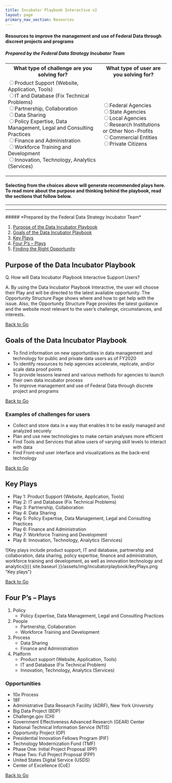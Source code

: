 ```yaml
---
title: Incubator Playbook Interactive v2
layout: page
primary_nav_section: Resources
---
```

<script src="https://ajax.googleapis.com/ajax/libs/jquery/3.1.0/jquery.js"></script>
<script src="https://ajax.googleapis.com/ajax/libs/angularjs/1.5.7/angular.min.js"></script>
<script>
var playid = "Data Sharing";
var userid = "Federal Agencies";
var playnum = 1;
var usernum = 1;
var tenx = {title: "10x Process",
  opportunity: "10x provides start-up funding for new technology projects and products across government. It aims to uncover and elevate the most promising ideas from the Federal workforce. 10x is a program that lives within the  Technology Transformation Services (TTS), and is managed by the Office of Products and Programs of the General Services Administration. TTS manages the Digital Services Fund. 10x starts their funding small and increase their investment as an idea matures into a sustainable project. 10x accepts ideas from Federal employees throughout the year. A few times a year, 10x collects all the ideas and evaluates them for funding. The most promising ideas proceed to Phase 1.",
  elements: "The idea will be evaluated based on the following three criteria, each given equal weight: Clarity: The idea is no more than three sentences long and it explains a real problem. Alignment: The idea must help develop new, good-for-government technology and improve the public’s experience with government through technology. Impact: Solving this problem will have an important effect on the Federal government or the public.",
  success: "Past projects include the U.S. Web Design Systems, Federalist, and the TTS Bug Bounty Programs.",
  proof: "Federal Grantee Reporting This project will identify opportunities to improve the Federal grant reporting process, by eliminating redundancies and creating efficiencies through improved technology — with the goal of generating a prototype that could be adapted across Federal programs, thereby increasing Federal grant programs’ efficacy to those being served as well as taxpayers’ return on investment.<br><br><i>PRA.Gov</i><br>OMB’s Office of Information and Regulatory Affairs (OIRA) is charged with overseeing Federal compliance with the Paperwork Reduction Act (PRA). Agencies often cite frustration with accessing and understanding OMB’s policies on the PRA, which are spread across numerous inaccessible PDFs. This situation has reduced compliance and created delays in the approval of information collection requests (ICRs). Through outreach to PRA desk officers and agency staff, and in consultation with OIRA, TTS will explore what it would take to modernize the way agencies interact with OMB’s policies in order to design an accessible, user-friendly online interface to respond to agency inquiries.",
  gettingstarted: "<ul><li>Pitch an idea @ <a href='https://10x.gsa.gov/send-us-an-idea/'>https://10x.gsa.gov/send-us-an-idea/</a></li><li>Use their <a href='https://docs.google.com/forms/d/e/1FAIpQLSdJJXKYxW8PERXJ_33oHB1JqUB4wBomHiwM8B7nnYdgyjW2bQ/viewform/'>google form</a></li><li>or email them directly at <a href='mailto:10x@gsa.gov'>10x@gsa.gov</a></li></ul>Visit <a href='https://10x.gsa.gov/the-10x-process/'>this site</a> for more info"
};
var eighteenf = {title: "18f",
  opportunity: "18F helps agencies move paper processes online, increase data access, save millions of dollars on cloud hosting, and implement new acquisition techniques. 18F is an office of Federal employees, within the General Services Administration (GSA), collaborating with other agencies to fix technical problems, build products, and improve how government serves the public through technology. 18F is part of the Technology Transformation Services, within the Federal Acquisition Service.",
  elements: "18F partners with civilian and military Federal agencies to help you build or buy exceptional digital services. 18F works with partners who have Federal funding, and, as a cost recoverable office, they are required to charge for their work. 18F also offers procurement services to state and local governments with access to Federal funds.",
  success: "18F delivers websites, applications, and strategies to help agencies provide excellent value to public. The Federal Election Commission (FED) found success with their brand new website at FEC.gov. \“We engaged with 18F, and it was a game-changer for us. They came in and helped the IT team and business owners get involved in the agile development process. It changed our whole methodology. - Alec Palmer, FEC’s Chief Information Officer\”",
  proof: "The Contract-Awarded Labor Category (CALC) tool <br>In May, 18F and GSA’s Professional Services Category launched CALC, a powerful labor category and pricing research tool to help the Federal contracting community make smarter, faster buying decisions. CALC helps contracting officers determine the range of pricing at the highest level for a specific labor category across a database of contract awarded prices for 48,000 labor categories from more than 5,000 recent GSA contracts. The tool saved Federal contracting officers and the cities time and money.<br><br><i>New website at FEC.gov</i><br>The Federal Election Commission (FEC) new website at FEC.gov is the result of a years-long collaboration with GSA’s 18F and features completely revamped tools for exploring campaign finance data. It provides user-centered content for understanding the reporting and compliance requirements for people participating in Federal elections, redesigned tools for exploring legal resources, and more.",
  gettingstarted: "Email Kenny Daniel on their Agency Partnerships team to see if 18F can help your agency. For all inquiries, you can reach their outreach team at 18F@gsa.gov<br><BR>Visit <a href='https://18f.gsa.gov/'>18f.gsa.gov</a> for more info."
};
var adrf = {title : "Administrative Data Research Facility",
  opportunity : "NYU’s Administrative Data Research Facility (ADRF) is a secure cloud environment for hosting both confidential micro-data and analytics tools. Through a combination of data sharing agreements and trainings, the ADRF is evolving the empirical foundation of social science, statistical, and public agencies in the United States, in turn transforming our understanding of how society works.",
  elements: "The ADRF allows agencies within the same state or different states to agree to share their data in a common area in the cloud for specific approved projects. If approved, staff from multiple agencies can jointly access the common area, so that they can work together to develop new integrated datasets, share information about coding differences or similarities, and develop common measures. No personally identifiable information is stored in the cloud. The data are hashed and de-identified (with a common hash algorithm) before being transferred to the secure area. Moreover, data stewardship modules can be deployed so that agencies can track data use and work output.",
  success: "The ADRF has hosted almost 50 confidential government datasets from 12 different agencies at all levels of government. Over 175 agency staff, from about 50 agencies, have already accessed and used the ADRF. The ADRF has received Authorization to Operate from the Census Bureau, has achieved a FedRAMP Moderate approval, and is listed on the FedRAMP Marketplace.",
  proof: "RICH CONTEXT COMPETITION (2019) All too often, organizations provide data to the public without any way to track its use, and therefore the value of making those data available. Furthermore, researchers have a hard time determining what data has proved helpful to previous projects pursuing related research questions. The goal of this competition was to automate the discovery of research datasets and the associated research methods and fields in social science research publications. Participants used any combination of machine learning and data analysis methods to identify the datasets used in a corpus of social science publications and infer both the scientific methods and fields used in the analysis and the research fields. All submitted algorithms will be made publicly available as open source tools.",
  gettingstarted: "Contacting their Slack team is one method of communication for their Applied Data Analytics program. They include channels for programming specific issues (for example Python and SQL, training program specific topics, and general discussion. Contact Information POC: Julia Lane at fedramp-adrf@nyu.edu . Visit this site for more info, visit <a href='https://cusp.nyu.edu/coleridge-initiative'>cusp.nyu.edu/coleridge-initiative</a>."
  };
var bdp = {title : "Big Data Project",
  opportunity : "The NOAA Big Data Project (BDP) was created to explore the potential benefits of storing copies of key observations and model outputs in the Cloud to allow computing directly on the data without requiring further distribution. Such an approach helps form new lines of business and economic growth while making NOAA’s data more accessible to the American public.",
  elements: "High-quality environmental data and expertise in NOAA Computing capabilities of our industry collaborators Innovative energy of the American economy.",
  success: "NOAA’s Big Data Collaborators and their partners (not an all-inclusive list)<ul><li>Amazon: Jed Sundwall, Arial Gold (now @DOT), Jeff Layton, Joe Flasher</li><li>Microsoft: Sam Khoury, Sid Krishna, Shannon</li><li>Google: Will Curran, Matt Hancher, Eli Bixby, Tino Tereshko, Amy Unruh, Tanya Shastri, Ossama Alami, Valliappa “Lak” Lakshmanan, Mike Hamberg</li><li>Open Commons Consortium: Walt Wells, Maria Patterson, Zac Flamig</li><li>Unidata: Mohan Ramamurthy, Jeff Weber</li><li>IBM: James Stevenson, Stefani Jones, Mary Glackin, Peter Neilley, John Aviles</li><li>The Climate Corporation: Adam Pasch</li></ul>",
  proof: "Big Data Project (BDP)‘s NOAA’s Cooperative Research and Development Agreement or CRADA with Saildrone, Inc. is providing mountains of data across multiple NOAA mission areas. See Adaptable and driven by renewable energy, Saildrones voyage into remote waters. Tampa Bay Times news team uses NOAA NEXRAD data provided through the Big Data Project (BDP) for an in-depth analysis of Hurricane Irma. See How the slightest shift kept Hurricane Irma from turning into an even worse disaster. More Big Data Project (BDP) successes at <a href='https://techpartnerships.noaa.gov/News-Successes/PID/7817/evl/0/CategoryID/197/CategoryName/CRADA'>techpartnerships.noaa.gov</a>.",
  gettingstarted: "There are access platforms developed by the CRADA Collaborators to provide free, full, and open access to the original NOAA data. Additionally, a more granular list of the available datasets through the BDP offsite link is available from the Cooperative Institute for Climate Satellites-North Carolina (CICS-NC). While the data access is free, you may have to register for an account with the website before you can access the data.<br><br>Visit <a href='https://www.noaa.gov/big-data-project'>noaa.gov/big-data-project</a> for more info."
  };
var ch = {title : "Challenge.gov",
  opportunity : "Challenge.gov allows Federal agencies to crowdsource ideas from the public and solves problems. The Challenge and Prize Toolkit joins the Federal Crowdsourcing and Citizen Science Toolkit, launched in February 2016, as open innovation resources designed to help to engage the public.",
  elements: "There are three main sections, Challenge Phases, Challenge Types, and Case Studies, any of which can be used as a starting point for learning about challenges. There are additional sections listing Mentors who can help you refine the challenges, and Resources like development tools, templates, and examples. There are steps involved: <ul><li>Agency announces a problem to the public</li><li>Participants create and submit solutions to the problem</li><li>Agency evaluates solutions and awards prizes to the best ones.</li></ul>",
  success: "Since 2010, the U.S. government has run nearly 1,000 challenges and offered well over $250 million in cash prizes for the best ideas. Students, hobbyists, small business owners, and academic researchers have won these challenges. Government users with a Federal agency may also run a challenge and/or post a challenge. Challenges have produced concepts for cost-effective clean water systems, gunshot detectors to improve responses to school shootings, and robots capable of setting up life support and communications infrastructure on Mars in preparation for future human missions.",
  proof: "The Agile Robotics for Industrial Automation Competition, ARIAC In June 2017, the National Institute of Standard and Technology (NIST) put on the first ARIAC Competition. The goal of the competition was to test the agility of industrial robot systems, with the goal of enabling industrial robots on the shop floors to be more productive, more autonomous, and to require less time from shop floor workers. For the second year of the competition, they introduced a cash prize to motivate and expand participation. This is the third year of the competition. Up to three winners will be selected.<br><br><b>Travel Data Challenge</b><br><br>General Service Administration (GSA)’s Office of Government-wide Policy (OGP) sponsored the GSA Travel Data Challenge. This was to bring a quantitative approach by attaining a tool that can provide better business decisions for Federal government travel data. Better accountability and cost-saving measures that save money for American taxpayers. The competition was launched on Feb. 14, 2014 and closed on April 11, 2014. The winner was announced on May 9, 2014. He designed an innovative technology tool using open-source code to help agencies better visualize and understand their data, compare their travel data against key benchmarks and identify behaviors to reduce costs on future travel.",
  gettingstarted: "Browse the challenges on the site for topics. Register for an account to participate. It is free. Need to create a username and password before you can submit an idea to challenge. Email them at team@challenge.gov for questions. If Federal worker and want to run a challenge and/or post a challenge on Challenge.gov, drop them a line at team@challenge.gov to get started.<br><br>Visit <a href='https://challenge.gov/a/buzz/challenge'>challenge.gov</a> for more info."
  };
var coe = {title : "Centers of Excellence",
  opportunity : "The Centers of excellence (CoE), a signature White House initiative, were designed by the Office of American Innovation (OAI), and implemented at GSA in October 2017, within the Technology Transformation Services (TTS) office at GSA. The CoE use IT modernization as a means to improve government services by leveraging private sector innovations.",
  elements: "<ul><li>Cloud Adoption—Analyzes current systems and applications to provide recommendations for planning cloud migration.</li><li>Contact Center—Helps improve contact center delivery services and customer interactions.</li><li>Customer Experience—Works to develop a better understanding of customer needs and helps translate those findings into actions.</li><li>Data Analytics—Helps make more efficient use of data management, analysis, and reporting capabilities.</li><li>Infrastructure Optimization—Assists in optimizing data centers and reducing infrastructure costs.</li></ul>",
  success: "The U.S. General Services Administration (GSA) and the U.S. Department of Housing and Urban Development (HUD) teamed up for a discovery sprint as part of GSA’s Centers of Excellence (CoE) initiative. CoE at GSA are working on the aging HUD technology.",
  proof: "<ul><li>Becoming A More Fact-Based and Data-Driven Organization , The Data Analytics Center of Excellence (CoE) is helping the United States Department of Agriculture (USDA by applying data tools and tactics such as: data sharing, data visualization, predictive analysis, and ad hoc analysis Through better access to timely, accurate information for leaders to be enabled to improve their decisions, program outcomes, and overall management of the Department’s resources.</li><li>Using USDA Datasets to Address Water Management Challenges at the IoT World Hackathon by CoE @ GSA.</li></ul>",
  gettingstarted: "If you are interested in learning more about the Centers of Excellence at GSA or discussing tools or solutions, please reach out to them at connectcoe@gsa.gov.. The CoE engage in a phased approach:<ul><li>Phase 0 - Engagement scoping, Inter-Agency Agreement (IAA) development, and funding identification</li><li>Phase I - A comprehensive department-wide discovery and planning effort to identify initial and high-impact modernization projects</li><li>Phase II - Implementation of the agreed upon Phase I recommendations and build sustainment for continue modernization beyond CoE Phase II.</li></ul><br><br>Visit <a href='https://coe.gsa.gov/connect/contact-us.html'>coe.gsa.gov</a> for more info."
  };
var gear = {title : "Government Effectiveness Advanced Research",
  opportunity : "The GEAR Center is looking for ideas from the public, academics, experts, and industry on how to establish the Government Effectiveness Advanced Research (GEAR) Center, a public-private partnership to improve mission delivery, citizen services, and stewardship of public resources. After review of 42 responses from the stakeholder to the request for information by selected Federal agencies, the role of GEAR center is set to be: <ul><li>Conducting applied research projects directly</li><li>Serving as a program management office (PMO)</li<li>Scaling successful practices</li><li>Facilitating data exchange Serving as a procurement lab</li><li>Providing other policy expertise.</li></ul>",
  elements: "GEAR Center Challenge Idea Submission Guidelines: The competition will run through three phases. In the first, Solvers will be evaluated on their proposal (including any proposal to scale or grow existing initiatives) to deliver a relevant solution to a PMA-related challenge. The second phase will evaluate invited semi-finalists to share a more in-depth project plan and [evaluate] how this could be executed, as well as how this project supports a longer-term GEAR Center vision. In the third phase, finalists will be invited to present their proposals to a panel of Federal executives through 60-minute virtual meetings.",
  success: "This center is intended to provide innovation and modernization of the Federal government for the 21st century.",
  proof: "Fill Critical Professions: The Office of Personnel Management (OPM) created new direct hire authorities for Scientific, Technical, Engineering, and Mathematics (STEM) and cybersecurity workers. Hiring top talent in these fields is vital to long-term security and national competitiveness. Federal Cyber Reskilling Academy: The Chief Information Officers Council and Department of Education (ED) launched the first-ever Cyber Reskilling Academy, selecting a first cadre of 25 high-quality candidates from over 1,500 applicants. Top cyber talent in Government is essential to keeping America safe, secure, and competitive.  Learn to Buy Technology: USDS and the Office of Management and Budget (OMB) trained Contracting Officers to better understand and adopt technology industry language. Previously, the Federal Government bought technology the same way it acquired tanks and helicopters. The demands of tech procurement require new approaches.",
  gettingstarted: "Email your submissions to <a href='mailto:GEARCenter@gsa.gov'>GEARCenter@gsa.gov</a> and for more info visit <a href='https://www.challenge.gov/challenge/gear-center-challenge/'>challenge.gov/challenge/gear-center-challenge</a> and <a href='https://www.performance.gov/GEARcenter/'>performance.gov/GEARcenter</a>."
  };
var ntis = {title : "National Technical Information Service",
  opportunity : "The National Technical Information Service (NTIS) is part of the U.S. Department of Commerce. NTIS helps Federal agencies make better decisions about data, with data. They provide the support and structure to help their partners store, analyze, sort, and aggregate data in new ways securely.",
  elements: "NTIS will help implement: Open access and open data, using its existing legal authorities and capabilities to deliver government data services through agile partnerships with the private sector to rapidly execute innovative projects; Enable the private sector to develop new and improved data products and services; and support the entire delivery pipeline for trusted data networks with stringent privacy and security, including discovery, usability, analytics, interoperability, and standards.",
  success: "NTIS has also successfully implemented controlled access to critical Federal datasets with stringent privacy and security requirements such as the DEA Controlled Substance Data- base and the Federal Wage Determination Database. In addition, NTIS plans to collaborate with the National Institute of Standards and Technology for private sector delivery of Internet time and custom services. Just as making Global Positioning System (GPS) data publicly available in the early 1980s led to an explosion of GPS-related innovations, access to precision network timing could lead to another innovation surge.",
  proof: "Innovation Projects Involving Blockchain Technology: This project explains how Blockchain Technology is being utilized to develop solutions for the Office of Personnel Management and the U.S. Food and Drug Administration. NTIS manages an expanding portfolio of innovation projects that address important national issues such as fraud, waste and abuse; improvements to internal government operations; or enhancements to external citizen-facing services. As a trusted Fed-to-Fed advisor, NTIS helps other Federal programs improve their mission outcomes by leveraging data science services and emerging technologies.",
  gettingstarted: "After identifying a technical project need in your agency; prepare a proposal, submit it to the NTIS using this link businessopportunities@ntis.gov . After the project proposal is submitted to the NTIS advisory board.<br><br>Visit <a href='https://www.ntis.gov/'>ntis.gov</a> for more info."
  };
var op = {title : "Opportunity Project",
  opportunity : "The Opportunity Project of the U.S. Census Bureau is a collaborative effort between government agencies, technology companies, and nongovernment organizations to translate into user-friendly tools to solve real world problems for families, communities, and businesses nationwide.",
  elements: "Relevant sectors and groups such as Federal agencies, educational institutions, business, industry, and public-private partnerships are identified with specific suggestions for each group.",
  success: "To date, 30 Federal agencies and more than 100 technology companies, universities, and local communities have come together to develop solutions to improve access to economic opportunity, resulting in the creation of over 70 digital tools now helping families, schools, local officials and other members of the public.",
  proof: "Nepris Teachers and students connect with the right industry experts, virtually without having to spend much planning time or leaving the classroom while providing an effective way for companies to extend education outreach and create equity of access.<br><br><i>Disaster Awareness Games</i><br>Geoslug, a partnership between University of California, Santa Cruz, and Motiv, created a serious game using Federal disaster declaration and protective action data to engage young adults in preparing for emergencies.",
  gettingstarted: "To start with, this process view the opportunity project toolkit @ https://opportunity.census.gov/toolkit.html this is a step-by-step guide to the process used by the Census Bureau team, and adapt it for your own project. Use this process to run your own sprint. Visit <a href='https://opportunity.census.gov'>opportunity.census.gov</a> for more info."
  };
var pifs = {title : "Presidential Innovation Fellows",
  opportunity : "The Presidential Innovation Fellows program is housed for administrative purposes in the General Services Administration and all Fellows are hired by the General Services Administration (GSA), and then detailed to agencies. It pairs talented, diverse technologists and innovators with top civil servants and change-makers working at the highest levels of the Federal government to tackle some of the nation’s biggest challenges.",
  elements: "This position require ability to work in a modern technical, design and product environment. Many of the fellows have significant experience and records of accomplishment for delivering at a high-level, are proven leaders, and innovative thinkers. They look at domain expertise, functional expertise, and many other factors, including how the overall group will work together. the Presidential Innovation Fellowship is a twelve-month program. They accept applications in the spring, for the summer cohort of fellows.",
  success: "Check the link for the projects that the fellows have worked on: <a href='https://presidentialinnovationfellows.gov/projects/'>presidentialinnovationfellows.gov/projects</a><br><br>See the recent biography of 2019 fellows here: <a href='https://presidentialinnovationfellows.gov/fellows/'>presidentialinnovationfellows.gov/fellows</a>",
  proof: "Blue Button Initiative The Blue Button symbol signifies a website has functionality for customers download health records. It helps patients find places to get their health records electronically across the internet securely. A team of Presidential Innovation Fellows, in partnership with the Office of the National Coordinator for Health Information Technology (ONC), VA, DoD, & CMS to expand the Blue Button Initiatives including connector, Fast Healthcare Interoperability Resources (FHIR) API standards for interoperability and a FHIR test server in SITE and CMS. This increased the transparency and access to the health information, in order to make more informed decisions about their health, to care for their family members, and to share information with their providers.<br><br><i>FBI Risk Management</i><br>In collaboration with the FBI, the Presidential Innovation Fellows focused on the challenge of defining an ecosystem to help the private sector manage risk and mitigate threats, as part of the overall strategy to protect the US economy. To understand the challenge, Fellows met with a broad range of stakeholders in private sector companies—those on the front lines who are responsible for preventing attacks—to see firsthand their challenges.",
  gettingstarted: "Visit <a href='https://presidentialinnovationfellows.gov/'>presidentialinnovationfellows.gov</a> for more info on this program and how you can contact the program head at GSA."
  };
var tmf = {title : "Technology Modernization Fund",
  opportunity : "The Technology Modernization Fund (TMF) is an innovative funding vehicle to give agencies additional ways to deliver services to the American public more quickly, better secure sensitive systems and data, and use taxpayer dollars more efficiently. It is not a free source of money. Approved projects receive incremental funding and technical expertise to ensure project success. The Technology Modernization Board, comprised of Government IT leaders representing proven expertise in technology, transformation, and operations, oversees the TMF. The Modernizing Government Technology Act of 2017 authorized the TMF.",
  elements: "Agencies have a number of reasons to consider the Technology Modernization Fund (TMF) as the funding source for their proposed solution. The TMF reimagines how IT modernization projects are funded and executed. The five-year repayment window provides agencies with flexibility to invest in new IT modernization projects and leverage savings generated to repay the Fund.",
  success: "The TMF received $100 million in FY 2018 to fund modernization projects, and another $25 million in FY 2019. The President’s FY 2020 Budget requests an additional $150 million. A bill appropriating funding for a host of government agencies referred to as the Financial Services and General Government spending package is currently in conference between the House and Senate.",
  proof: "To date, the fund has awarded a total of $45 million to three projects, each of which has received initial funding to begin their modernization work. An additional $55 million remains in the fund and the board is continuing to review proposals for future awards: <ul><li>HUD Moves Away From Mainframe – $20 million</li><li>Energy Wants One Email Platform – $15 million</li><li>Farming Goes Digital—USDA – $10 million.</li></ul>",
  gettingstarted: "Agencies submit IT-related project proposals for the Board to review and consider. Agencies submit technology modernization proposals to the Board through a two-phased approval process. Proposal templates for the IPP and FPP phases are available in the Document & Templates. <br><br>Visit <a href='https://tmf.cio.gov'>tmf.cio.gov</a> for more info."
  };
var usds = {title : "United States Digital Service",
  opportunity : "USDS deploys small, responsive groups of designers, engineers, product managers, and bureaucracy specialists to work with and empower civil servants. Like 10x, USDS program live within the Technology Transformation Service (TTS), and is managed by the Office of Products and Programs of the General Services Administration. TTS manages the Digital Services Fund. USDS provides consultation services to Federal agencies on information technology. It seeks to improve and simplify digital service, and to improve Federal websites.",
  elements: "<ul><li>Design and user experience</li><li>Engineering</li><li>Product, strategy, and operations</li></ul>",
  success: "USDS’s Federal agency work spans across the Veterans Affairs, Department of Defense, Small Business Administration, General Services Administration, Department of Homeland Security, Department of Education, and Health and Human Services.",
  proof: "Creator of A Digital Services Playbook, to improve digital government, Draft Web Design Standards, building consistent, beautiful, Federal government websites, TechFAR Handbook, on Federal contracting and procurement, and College Scorecard, to help students and their families make more informed decisions about college selection.<br><br><i>Medicare Payment System Modernization</i><br>The Centers for Medicare and Medicaid Services (CMS) modernize its legacy system. Scott Haselton, a Senior Software Engineer on the Health and Human Services team at the United States Digital Service (USDS) who is the lead on the Medicare Payment Modernization project took on this challenge. They stand up a new cloud environment to continue processing claims; they started to migrate off the mainframe. The new cloud environment positions Medicare systems to scale and flex rapidly with how CMS processes claims and pays providers, transforming technology from a policy inhibitor to a multiplier.",
  gettingstarted: "<ul><li>Use the playbook to get started: <a href='https://playbook.cio.gov'>https://playbook.cio.gov</a></li><li>Check this site to see how USDS works: <a href='https://www.usds.gov/how-we-work'>https://www.usds.gov/how-we-work</a></li></ul>Visit <a href='https://www.usds.gov'>usds.gov</a> for more info."
  };
function resolvePlayList(item,index) {
  resolved_play = "<h3>"+item.title+"</h3><b>Opportunity</b><p>"+item.opportunity+"</p><b>Elements</b><p>"+item.elements+"</p><b>Finding Success</b><p>"+item.success+"</p><b>Evidence and Examples</b><p>"+item.proof+"</p><b>Getting Started</b><p>"+item.gettingstarted+"</p><hr>";
  resolved_play_list.push(resolved_play);
}
function handleClick(type,num,val) {
    if(type == "1")
    {
      playid = val
      playnum = num
    }
    if(type == "2")
    {
      userid = val
      usernum = num
    }
    if(playnum == 1)
    {
      if(usernum == 1)
      {
        play_list = [eighteenf,ntis,usds,coe]
      }
      if(usernum == 2)
      {
        play_list = []
      }
      if(usernum == 3)
      {
        play_list = [op]
      }
      if(usernum == 4)
      {
        play_list = [op,ch]
      }
      if(usernum == 5)
      {
        play_list = [op,ch]
      }
      if(usernum == 6)
      {
        play_list = [op,ch]
      }
    }
    if(playnum == 2)
    {
      if(usernum == 1)
      {
        play_list = [tmf,coe]
      }
      if(usernum == 2)
      {
        play_list = []
      }
      if(usernum == 3)
      {
        play_list = []
      }
      if(usernum == 4)
      {
        play_list = [gear]
      }
      if(usernum == 5)
      {
        play_list = [gear]
      }
      if(usernum == 6)
      {
        play_list = [gear]
      }
    }
    if(playnum == 3)
    {
      if(usernum == 1)
      {
        play_list = [tenx]
      }
      if(usernum == 2)
      {
        play_list = []
      }
      if(usernum == 3)
      {
        play_list = []
      }
      if(usernum == 4)
      {
        play_list = [gear]
      }
      if(usernum == 5)
      {
        play_list = [gear]
      }
      if(usernum == 6)
      {
        play_list = [gear]
      }
    }
    if(playnum == 4)
    {
      if(usernum == 1)
      {
        play_list = [adrf,bdp,usds,ntis,coe]
      }
      if(usernum == 2)
      {
        play_list = [adrf,bdp]
      }
      if(usernum == 3)
      {
        play_list = [adrf,bdp,op]
      }
      if(usernum == 4)
      {
        play_list = [bdp,gear,op]
      }
      if(usernum == 5)
      {
        play_list = [bdp,gear,op]
      }
      if(usernum == 6)
      {
        play_list = [bdp,gear,op]
      }
    }
     if(playnum == 5)
    {
      if(usernum == 1)
      {
        play_list = [ntis,coe]
      }
      if(usernum == 2)
      {
        play_list = []
      }
      if(usernum == 3)
      {
        play_list = []
      }
      if(usernum == 4)
      {
        play_list = [gear]
      }
      if(usernum == 5)
      {
        play_list = [gear]
      }
      if(usernum == 6)
      {
        play_list = [gear,pifs]
      }
    }
    if(playnum == 6)
    {
      if(usernum == 1)
      {
        play_list = [tenx,tmf]
      }
      if(usernum == 2)
      {
        play_list = []
      }
      if(usernum == 3)
      {
        play_list = []
      }
      if(usernum == 4)
      {
        play_list = []
      }
      if(usernum == 5)
      {
        play_list = []
      }
      if(usernum == 6)
      {
        play_list = []
      }
    }    
    if(playnum == 7)
    {
      if(usernum == 1)
      {
        play_list = [eighteenf]
      }
      if(usernum == 2)
      {
        play_list = []
      }
      if(usernum == 3)
      {
        play_list = []
      }
      if(usernum == 4)
      {
        play_list = [ch]
      }
      if(usernum == 5)
      {
        play_list = [ch]
      }
      if(usernum == 6)
      {
        play_list = [ch]
      }
    }
    if(playnum == 8)
    {
      if(usernum == 1)
      {
        play_list = [coe]
      }
      if(usernum == 2)
      {
        play_list = []
      }
      if(usernum == 3)
      {
        play_list = []
      }
      if(usernum == 4)
      {
        play_list = [ch,op]
      }
      if(usernum == 5)
      {
        play_list = [ch,op]
      }
      if(usernum == 6)
      {
        play_list = [ch,op]
      }
    }
    if(play_list.length == 0)
    {
      document.getElementById("play_display_lede").innerHTML = "For <b>" + userid + "</b> interested in <b>" + playid + "</b>, there are no relevant plays at this time. Why not try a different combination for inspiration!";
      document.getElementById("play_display_body").innerHTML = " ";
    }
    if(play_list.length == 1)
    {
      resolved_play_list = [];
      play_list.forEach(resolvePlayList);
      document.getElementById("play_display_lede").innerHTML = "For <b>" + userid + "</b> interested in <b>" + playid + "</b>, check out the following opportunity:";
      document.getElementById("play_display_body").innerHTML = resolved_play_list;
    }
    if(play_list.length > 1)
    {
      resolved_play_list = [];
      play_list.forEach(resolvePlayList);
      document.getElementById("play_display_lede").innerHTML = "For <b>" + userid + "</b> interested in <b>" + playid + "</b>, check out the following <b>" + play_list.length + "</b> opportunities:";
      document.getElementById("play_display_body").innerHTML = resolved_play_list;
    }
}
</script>

#### Resources to improve the management and use of Federal Data through discreet projects and programs <a name="top-of-page"></a>
##### *Prepared by the Federal Data Strategy Incubator Team*

<table>
  <tr>
    <th>What type of challenge are you solving for?</th>
    <th>What type of user are you solving for?</th>
  </tr>

  <tr>
    <td>
      <form>
        <input type="radio" name="playnum" onclick="handleClick(1,1,this.value);" value="Product Support (Website, Application, Tools)">Product Support (Website, Application, Tools)<br>
        <input type="radio" name="playnum" onclick="handleClick(1,2,this.value);" value="IT and Database (Fix Technical Problems)">IT and Database (Fix Technical Problems)<br>
        <input type="radio" name="playnum" onclick="handleClick(1,3,this.value);" value="Partnership, Collaboration">Partnership, Collaboration<br>
        <input type="radio" name="playnum" onclick="handleClick(1,4,this.value);" value="Data Sharing">Data Sharing<br>
        <input type="radio" name="playnum" onclick="handleClick(1,5,this.value);" value="Policy Expertise, Data Management, Legal and Consulting Practices">Policy Expertise, Data Management, Legal and Consulting Practices<br>
        <input type="radio" name="playnum" onclick="handleClick(1,6,this.value);" value="Finance and Administration">Finance and Administration<br>
        <input type="radio" name="playnum" onclick="handleClick(1,7,this.value);" value="Workforce Training and Development">Workforce Training and Development<br>
        <input type="radio" name="playnum" onclick="handleClick(1,8,this.value);" value="Innovation, Technology, Analytics (Services)">Innovation, Technology, Analytics (Services)<br>
      </form>
    </td>
    <td>
      <form>
        <input type="radio" name="user" onclick="handleClick(2,1,this.value);" value="Federal Agencies">Federal Agencies<br>
        <input type="radio" name="user" onclick="handleClick(2,2,this.value);" value="State Agencies">State Agencies<br>
        <input type="radio" name="user" onclick="handleClick(2,3,this.value);" value="Local Agencies">Local Agencies<br>
        <input type="radio" name="user" onclick="handleClick(2,4,this.value);" value="Research Institutions or Other Non-Profits">Research Institutions or Other Non-Profits<br>
        <input type="radio" name="user" onclick="handleClick(2,5,this.value);" value="Commercial Entities">Commercial Entities<br>
        <input type="radio" name="user" onclick="handleClick(2,6,this.value);" value="Private Citizens">Private Citizens<br>
      </form>
    </td>
  </tr>
</table>

<h4 id="play_display_lede">Selecting from the choices above will generate recommended plays here. To read more about the purpose and thinking behind the playbook, read the sections that follow below.</h4>
<p id="play_display_body"> </p>

<hr>
<hr>
##### *Prepared by the Federal Data Strategy Incubator Team*

1. [Purpose of the Data Incubator Playbook](#purpose)
2. [Goals of the Data Incubator Playbook](#goals)
3. [Key Plays](#key-plays)
4. [Four P’s – Plays](#four-ps)
5. [Finding the Right Opportunity](#decision-table)

## Purpose of the Data Incubator Playbook <a name="purpose"></a>
Q. How will Data Incubator Playbook Interactive Support Users?  
  
A. By using the Data Incubator Playbook Interactive, the user will choose their Play and will be directed to the latest available opportunity. The Opportunity Structure Page shows where and how to get help with the issue. Also, the Opportunity Structure Page provides the latest guidance and the website most relevant to the user’s challenge, circumstances, and interests.

[Back to Go](#top-of-page)

## Goals of the Data Incubator Playbook  <a name="goals"></a>
* To find information on new opportunities in data management and technology for public and private data users as of FY2020
* To identify resources to help agencies accelerate, replicate, and/or scale data proof points
* To provide lessons learned and various methods for agencies to launch their own data incubator process
* To improve management and use of Federal Data through discrete project and programs

[Back to Go](#top-of-page)

### Examples of challenges for users
* Collect and store data in a way that enables it to be easily managed and analyzed securely 
* Plan and use new technologies to make certain analyses more efficient
* Find Tools and Services that allow users of varying skill levels to interact with data
* Find Front-end user interface and visualizations as the back-end technology

[Back to Go](#top-of-page)

## Key Plays  <a name="key-plays"></a>
* Play 1:  Product Support (Website, Application, Tools) 
* Play 2:  IT and Database (Fix Technical Problems) 
* Play 3:  Partnership, Collaboration 
* Play 4:  Data Sharing 
* Play 5:  Policy Expertise, Data Management, Legal and Consulting Practices 
* Play 6:  	Finance and Administration 
* Play 7:  Workforce Training and Development 
* Play 8:  Innovation, Technology, Analytics (Services)  

![Key plays include product support, IT and database, partnership and collaboration, data sharing, policy expertise, finance and administration, workforce training and development, as well as innovation technology and analytics]({{ site.baseurl }}/assets/img/incubatorplaybook/keyPlays.png "Key plays")  

[Back to Go](#top-of-page)

## Four P’s – Plays <a name="four-ps"></a>
1. Policy
    * Policy Expertise, Data Management, Legal and Consulting Practices
2. People
    * Partnership, Collaboration
    * Workforce Training and Development
3. Process
    * Data Sharing
    * Finance and Administration
4. Platform
    * Product support (Website, Application, Tools)
    * IT and Database (Fix Technical Problem)
    * Innovation, Technology, Analytics (Services)

### Opportunities		
* 10x Process
* 18F
* Administrative Data Research Facility (ADRF), New York University
* Big Data Project (BDP)
* Challenge.gov (CH)
* Government Effectiveness Advanced Research (GEAR) Center
* National Technical Information Service (NTIS)
* Opportunity Project (OP)
* Presidential Innovation Fellows Program (PIF)
* Technology Modernization Fund (TMF)
* Phase One: Initial Project Proposal (IPP)
* Phase Two: Full Project Proposal (FPP)
* United States Digital Service (USDS) 
* Center of Excellence (CoE) 

[Back to Go](#top-of-page)
